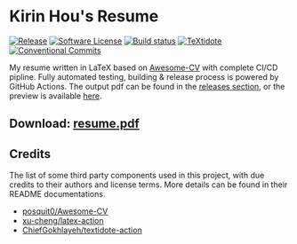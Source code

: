# Kirin Hou's Resume

[![Release](https://img.shields.io/github/release/kirintwn/resume.svg?style=for-the-badge)](https://github.com/kirintwn/resume/releases/latest)
[![Software License](https://img.shields.io/badge/license-MIT-brightgreen.svg?style=for-the-badge)](/LICENSE.md)
[![Build status](https://img.shields.io/github/workflow/status/kirintwn/resume/test/main?style=for-the-badge)](https://github.com/kirintwn/resume/actions?workflow=test)
[![TeXtidote](https://img.shields.io/badge/style-TeXtidote-yellowgreen?style=for-the-badge)](https://github.com/sylvainhalle/textidote)
[![Conventional Commits](https://img.shields.io/badge/Conventional%20Commits-1.0.0-yellow.svg?style=for-the-badge)](https://conventionalcommits.org)

My resume written in LaTeX based on [Awesome-CV](https://github.com/posquit0/Awesome-CV) with complete CI/CD pipline. Fully automated testing, building & release process is powered by GitHub Actions. The output pdf can be found in the [releases section](https://github.com/kirintwn/resume/releases/latest), or the preview is available [here](https://docs.google.com/viewer?url=https://github.com/kirintwn/resume/releases/latest/download/resume.pdf).

## Download: [resume.pdf](https://github.com/kirintwn/resume/releases/latest/download/resume.pdf)

## Credits

The list of some third party components used in this project, with due credits to their authors and license terms. More details can be found in their README documentations.

- [posquit0/Awesome-CV](https://github.com/posquit0/Awesome-CV)
- [xu-cheng/latex-action](https://github.com/xu-cheng/latex-action)
- [ChiefGokhlayeh/textidote-action](https://github.com/ChiefGokhlayeh/textidote-action)
